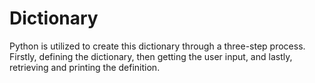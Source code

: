 # Dictionary
Python is utilized to create this dictionary through a three-step process. Firstly, defining the dictionary, then getting the user input, and lastly, retrieving and printing the definition.
